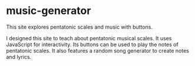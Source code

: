 # music-generator
This site explores pentatonic scales and music with buttons.

I designed this site to teach about pentatonic musical scales. It uses JavaScript for interactivity. Its buttons can be used to play the notes of pentatonic scales. It also features a random song generator to create notes and lyrics.
